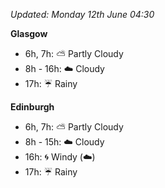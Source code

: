 *Updated: Monday 12th June 04:30*

**Glasgow**

* 6h, 7h: :partly_sunny: Partly Cloudy
* 8h - 16h: :cloud: Cloudy
* 17h: :umbrella: Rainy

**Edinburgh**

* 6h, 7h: :partly_sunny: Partly Cloudy
* 8h - 15h: :cloud: Cloudy
* 16h: :cyclone: Windy (:cloud:)
* 17h: :umbrella: Rainy

